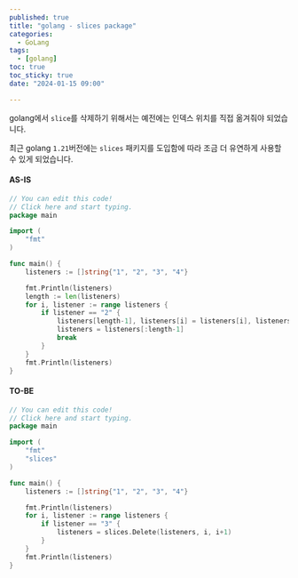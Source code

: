 ```yaml
---
published: true
title: "golang - slices package"
categories:
  - GoLang
tags:
  - [golang]
toc: true
toc_sticky: true
date: "2024-01-15 09:00"

---
```


golang에서 `slice`를 삭제하기 위해서는 예전에는 인덱스 위치를 직접 옮겨줘야 되었습니다.

최근 golang `1.21`버전에는 `slices` 패키지를 도입함에 따라 조금 더 유연하게 사용할 수 있게 되었습니다.

#### AS-IS

```go
// You can edit this code!
// Click here and start typing.
package main

import (
	"fmt"
)

func main() {
	listeners := []string{"1", "2", "3", "4"}

	fmt.Println(listeners)
	length := len(listeners)
	for i, listener := range listeners {
		if listener == "2" {
			listeners[length-1], listeners[i] = listeners[i], listeners[length-1]
			listeners = listeners[:length-1]
			break
		}
	}
	fmt.Println(listeners)
}

```

#### TO-BE

```go
// You can edit this code!
// Click here and start typing.
package main

import (
	"fmt"
	"slices"
)

func main() {
	listeners := []string{"1", "2", "3", "4"}

	fmt.Println(listeners)
	for i, listener := range listeners {
		if listener == "3" {
			listeners = slices.Delete(listeners, i, i+1)
		}
	}
	fmt.Println(listeners)
}

```

